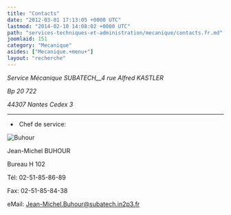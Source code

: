 ```yaml
---
title: "Contacts"
date: "2012-03-01 17:13:05 +0000 UTC"
lastmod: "2014-02-10 14:08:02 +0000 UTC"
path: "services-techniques-et-administration/mecanique/contacts.fr.md"
joomlaid: 151
category: "Mecanique"
asides: ["Mecanique.+menu+"]
layout: "recherche"
---
```

_Service Mécanique_ _SUBATECH__4 rue Alfred KASTLER_

_Bp 20 722_

_44307 Nantes Cedex 3_

* * *

*    Chef de service:

![Buhour](images/Services/Mecanique/Photos%!a(MISSING)nnuaire/Buhour.png)

Jean-Michel BUHOUR

Bureau H 102

Tél: 02-51-85-86-89

Fax: 02-51-85-84-38

eMail: Jean-Michel.Buhour@subatech.in2p3.fr
